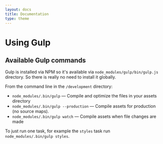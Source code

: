 ```yaml
---
layout: docs
title: Documentation
type: theme
---
```

# Using Gulp

## Available Gulp commands

Gulp is installed via NPM so it's available via `node_modules/gulp/bin/gulp.js` directory. So there is really no need 
to install it globally.

From the command line in the `/development` directory:

* `node_modules/.bin/gulp` — Compile and optimize the files in your assets directory
* `node_modules/.bin/gulp --production` — Compile assets for production (no source maps).
* `node_modules/.bin/gulp watch` — Compile assets when file changes are made

To just run one task, for example the `styles` task run `node_modules/.bin/gulp styles`.